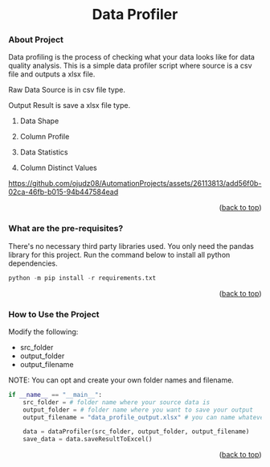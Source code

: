 <!-- PROJECT LOGO -->
<br />
<div align="center">
<h1 align="center">Data Profiler</h1>
</div>


<!-- ABOUT PROJECT -->
### About Project

Data profiling is the process of checking what your data looks like for data quality analysis. This is a simple data profiler script where source is a csv file and outputs a xlsx file.

Raw Data Source is in csv file type.

Output Result is save a xlsx file type.

1. Data Shape

2. Column Profile

3. Data Statistics

4. Column Distinct Values


https://github.com/ojudz08/AutomationProjects/assets/26113813/add56f0b-02ca-46fb-b015-94b447584ead


<p align="right">(<a href="#top">back to top</a>)</p>

### What are the pre-requisites?

There's no necessary third party libraries used. You only need the pandas library for this project. Run the command below to install all python dependencies.

```Python
python -m pip install -r requirements.txt
```



<p align="right">(<a href="#top">back to top</a>)</p>

### How to Use the Project

Modify the following:
- src_folder
- output_folder
- output_filename

NOTE: You can opt and create your own folder names and filename.

```Python
if __name__ == "__main__":
    src_folder = # folder name where your source data is
    output_folder = # folder name where you want to save your output
    output_filename = "data_profile_output.xlsx" # you can name whatever your output file name is

    data = dataProfiler(src_folder, output_folder, output_filename)
    save_data = data.saveResultToExcel()   

```
<p align="right">(<a href="#top">back to top</a>)</p>

